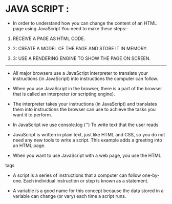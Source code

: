 # JAVA SCRIPT :
*  In order to understand how you can change the content of an HTML page using JavaScript You need to make these steps:-

1) RECEIVE A PAGE AS
HTML CODE.

2) 2: CREATE A MODEL OF
THE PAGE AND STORE
IT IN MEMORY.

3) 3: USE A RENDERING
ENGINE TO SHOW THE
PAGE ON SCREEN.
____________________________________________________


* All major browsers use a JavaScript interpreter to translate your
instructions (in JavaScript) into instructions the computer can follow.
* When you use JavaScript in
the browser, there is a part of
the browser that is called an
interpreter (or scripting engine).
* The interpreter takes your
instructions (in JavaScript) and
translates them into instructions
the browser can use to achieve
the tasks you want it to perform.

* In JavaScript we use console.log ('')
To write text that the user reads

* JavaScript is written in plain text, just like HTML and CSS, so you do not
need any new tools to write a script. This example adds a greeting into an
HTML page. 

* When you want to use JavaScript with a web page, you use the HTML
<script> element to tell the browser it is coming across a script.
Its s re attribute tells people where the JavaScript file is stored.

* You may see JavaScript in the HTML between
opening <script> and closing </script> tags

* A script is a series of instructions that a computer can follow one-by-one.
Each individual instruction or step is known as a statement.

* A variable is a good name for this
concept because the data stored
in a variable can change (or vary)
each time a script runs.